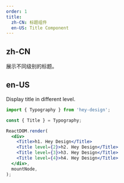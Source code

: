 ```yaml
---
order: 1
title:
  zh-CN: 标题组件
  en-US: Title Component
---
```


## zh-CN

展示不同级别的标题。

## en-US

Display title in different level.

```jsx
import { Typography } from 'hey-design';

const { Title } = Typography;

ReactDOM.render(
  <div>
    <Title>h1. Hey Design</Title>
    <Title level={2}>h2. Hey Design</Title>
    <Title level={3}>h3. Hey Design</Title>
    <Title level={4}>h4. Hey Design</Title>
  </div>,
  mountNode,
);
```
